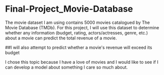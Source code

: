 # Final-Project_Movie-Database


The movie dataset I am using contains 5000 movies catalogued by The Movie Database (TMDb). For this project, I will use this dataset to determine whether any information (budget, rating, actors/actresses, genre, etc.) about a movie can predict the total revenue of a movie. 

##I will also attempt to predict whether a movie's revenue will exceed its budget

I chose this topic because I have a love of movies and I would like to see if I can develop a model about something I care so much about.